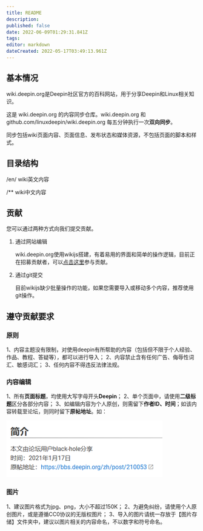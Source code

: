 ```yaml
---
title: README
description: 
published: false
date: 2022-06-09T01:29:31.841Z
tags: 
editor: markdown
dateCreated: 2022-05-17T03:49:13.961Z
---
```



## 基本情况
wiki.deepin.org是Deepin社区官方的百科网站，用于分享Deepin和Linux相关知识。

这是 wiki.deepin.org 的内容同步仓库。wiki.deepin.org 和 github.com/linuxdeepin/wiki.deepin.org 每五分钟执行一次**双向同步**。

同步包括wiki页面内容、页面信息、发布状态和媒体资源，不包括页面的脚本和样式。

## 目录结构

/en/ wiki英文内容

/** wiki中文内容

## 贡献

您可以通过两种方式向我们提交贡献。

1. 通过网站编辑

    wiki.deepin.org使用wikijs搭建，有着易用的界面和简单的操作逻辑，目前正在招募贡献者，可以[点击这里](https://wiki.deepin.org/zh/%E5%85%B3%E4%BA%8EDeepin/Deepin_Wiki/%E5%8F%82%E4%B8%8E%E6%90%AD%E5%BB%BA)参与贡献。

2. 通过git提交

    目前wikijs缺少批量操作的功能，如果您需要导入或移动多个内容，推荐使用git操作。


## 遵守贡献要求

### 原则
1、内容主题没有限制，对使用deepin有所帮助的内容（包括但不限于个人经验、作品、教程、答疑等），都可以进行导入；
2、内容禁止含有任何广告、侮辱性词汇、敏感词汇；
3、任何内容不得违反法律法规。

### 内容编辑
1、所有**页面标题**，均使用大写字母开头**Deepin**；
2、单个页面中，请使用**二级标题**区分各部分内容；
3、如编辑内容为个人原创，则需留下**作者ID、时间**；如该内容转载至论坛，则同时留下**原帖地址**。如：

![简介编辑.png](/简介编辑.png)
  
  
### 图片
1、建议图片格式为jpg、png，大小不超过150K；
2、为避免纠纷，请使用个人原创图片，或是遵循CC0协议的无版权图片；
3、导入的图片请统一存放于【图片存储】文件夹中，建议以图片相关的内容命名，不以数字和符号命名。


